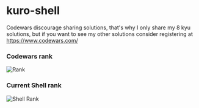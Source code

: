 # kuro-shell

Codewars discourage sharing solutions, that's why I only share my 8 kyu solutions, but if you want to see my other solutions consider registering at https://www.codewars.com/

### Codewars rank
![Rank](https://www.codewars.com/users/kurovale/badges/large)

### Current Shell rank

![Shell Rank](https://shields.io/badge/-6%20kyu-white?logo=windowsterminal&style=for-the-badge&logoColor=89e051)
